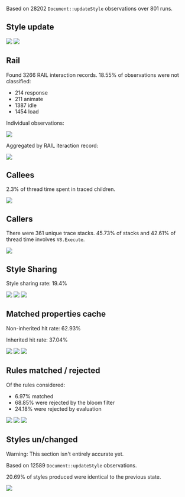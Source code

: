 Based on 28202 `Document::updateStyle` observations over 801 runs.

Style update
------------

![](style_files/figure-markdown_github/unnamed-chunk-2-1.png) ![](style_files/figure-markdown_github/unnamed-chunk-2-2.png)

Rail
----

Found 3266 RAIL interaction records. 18.55% of observations were not classified:

-   214 response
-   211 animate
-   1387 idle
-   1454 load

Individual observations:

![](style_files/figure-markdown_github/unnamed-chunk-4-1.png)

Aggregated by RAIL iteraction record:

![](style_files/figure-markdown_github/unnamed-chunk-5-1.png)

Callees
-------

2.3% of thread time spent in traced children.

![](style_files/figure-markdown_github/unnamed-chunk-7-1.png)

Callers
-------

There were 361 unique trace stacks. 45.73% of stacks and 42.61% of thread time involves `V8.Execute`.

![](style_files/figure-markdown_github/unnamed-chunk-9-1.png)

Style Sharing
-------------

Style sharing rate: 19.4%

![](style_files/figure-markdown_github/unnamed-chunk-11-1.png) ![](style_files/figure-markdown_github/unnamed-chunk-11-2.png) ![](style_files/figure-markdown_github/unnamed-chunk-11-3.png)

Matched properties cache
------------------------

Non-inherited hit rate: 62.93%

Inherited hit rate: 37.04%

![](style_files/figure-markdown_github/unnamed-chunk-12-1.png) ![](style_files/figure-markdown_github/unnamed-chunk-12-2.png) ![](style_files/figure-markdown_github/unnamed-chunk-12-3.png)

Rules matched / rejected
------------------------

Of the rules considered:

-   6.97% matched
-   68.85% were rejected by the bloom filter
-   24.18% were rejected by evaluation

![](style_files/figure-markdown_github/unnamed-chunk-14-1.png) ![](style_files/figure-markdown_github/unnamed-chunk-14-2.png) ![](style_files/figure-markdown_github/unnamed-chunk-14-3.png)

Styles un/changed
-----------------

Warning: This section isn't entirely accurate yet.

Based on 12589 `Document::updateStyle` observations.

20.69% of styles produced were identical to the previous state.

![](style_files/figure-markdown_github/unnamed-chunk-16-1.png)
